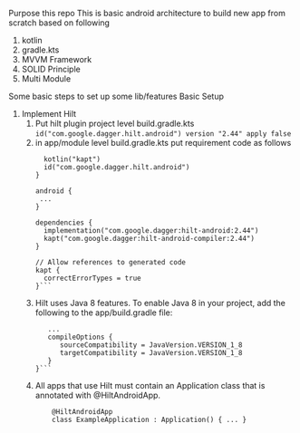 Purpose this repo
This is basic android architecture to build new app from scratch based on following
1. kotlin
2. gradle.kts
3. MVVM Framework
4. SOLID Principle
5. Multi Module

Some basic steps to set up some lib/features
Basic Setup

1. Implement Hilt
   1. Put hilt plugin project level build.gradle.kts
      ```id("com.google.dagger.hilt.android") version "2.44" apply false```
   2. in app/module level build.gradle.kts put requirement code as follows
      ```plugins {
        kotlin("kapt")
        id("com.google.dagger.hilt.android")
      }

      android {
       ...
      }

      dependencies {
        implementation("com.google.dagger:hilt-android:2.44")
        kapt("com.google.dagger:hilt-android-compiler:2.44")
      }

      // Allow references to generated code
      kapt {
        correctErrorTypes = true
      }```
   3. Hilt uses Java 8 features. To enable Java 8 in your project, add the following to the app/build.gradle file:
        ```android {
           ...
           compileOptions {
              sourceCompatibility = JavaVersion.VERSION_1_8
              targetCompatibility = JavaVersion.VERSION_1_8
           }
        }```
   4. All apps that use Hilt must contain an Application class that is annotated with @HiltAndroidApp.
        ```
            @HiltAndroidApp
            class ExampleApplication : Application() { ... }
        ```